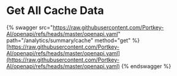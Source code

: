 # Get All Cache Data

{% swagger src="https://raw.githubusercontent.com/Portkey-AI/openapi/refs/heads/master/openapi.yaml" path="/analytics/summary/cache" method="get" %}
[https://raw.githubusercontent.com/Portkey-AI/openapi/refs/heads/master/openapi.yaml](https://raw.githubusercontent.com/Portkey-AI/openapi/refs/heads/master/openapi.yaml)
{% endswagger %}
